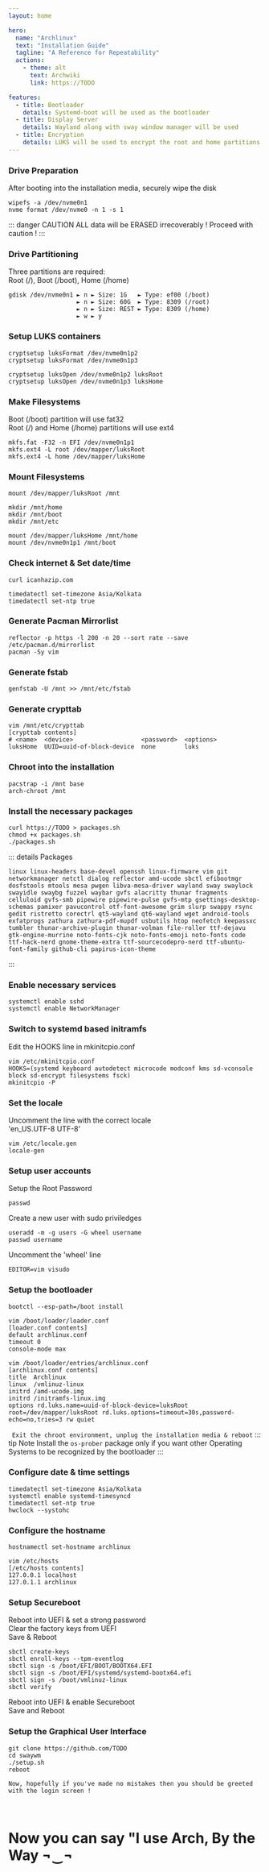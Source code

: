 ```yaml
---
layout: home

hero:
  name: "Archlinux"
  text: "Installation Guide"
  tagline: "A Reference for Repeatability"
  actions:
    - theme: alt
      text: Archwiki
      link: https://TODO

features:
  - title: Bootloader
    details: Systemd-boot will be used as the bootloader
  - title: Display Server
    details: Wayland along with sway window manager will be used
  - title: Encryption
    details: LUKS will be used to encrypt the root and home partitions
---
```


### Drive Preparation
After booting into the installation media, securely wipe the disk
```
wipefs -a /dev/nvme0n1
nvme format /dev/nvme0 -n 1 -s 1
```
::: danger CAUTION
ALL data will be ERASED irrecoverably ! Proceed with caution !
:::

### Drive Partitioning
Three partitions are required:<br>
Root (/), Boot (/boot), Home (/home)
```
gdisk /dev/nvme0n1 ► n ► Size: 1G   ► Type: ef00 (/boot)
                   ► n ► Size: 60G  ► Type: 8309 (/root)
                   ► n ► Size: REST ► Type: 8309 (/home)
                   ► w ► y
```

### Setup LUKS containers
```
cryptsetup luksFormat /dev/nvme0n1p2
cryptsetup luksFormat /dev/nvme0n1p3

cryptsetup luksOpen /dev/nvme0n1p2 luksRoot
cryptsetup luksOpen /dev/nvme0n1p3 luksHome
```

### Make Filesystems
Boot (/boot) partition will use fat32<br>
Root (/) and Home (/home) partitions will use ext4
```
mkfs.fat -F32 -n EFI /dev/nvme0n1p1
mkfs.ext4 -L root /dev/mapper/luksRoot
mkfs.ext4 -L home /dev/mapper/luksHome
```

### Mount Filesystems
```
mount /dev/mapper/luksRoot /mnt

mkdir /mnt/home
mkdir /mnt/boot
mkdir /mnt/etc

mount /dev/mapper/luksHome /mnt/home
mount /dev/nvme0n1p1 /mnt/boot
```

### Check internet & Set date/time
```
curl icanhazip.com

timedatectl set-timezone Asia/Kolkata
timedatectl set-ntp true
```

### Generate Pacman Mirrorlist
```
reflector -p https -l 200 -n 20 --sort rate --save /etc/pacman.d/mirrorlist
pacman -Sy vim
```

### Generate fstab
```
genfstab -U /mnt >> /mnt/etc/fstab
```

### Generate crypttab
```
vim /mnt/etc/crypttab
[crypttab contents]
# <name>  <device>                   <password>  <options>
luksHome  UUID=uuid-of-block-device  none        luks
```

### Chroot into the installation
```
pacstrap -i /mnt base
arch-chroot /mnt
```

### Install the necessary packages
```
curl https://TODO > packages.sh
chmod +x packages.sh
./packages.sh
```
::: details Packages
```
linux linux-headers base-devel openssh linux-firmware vim git networkmanager netctl dialog reflector amd-ucode sbctl efibootmgr dosfstools mtools mesa pwgen libva-mesa-driver wayland sway swaylock swayidle swaybg fuzzel waybar gvfs alacritty thunar fragments celluloid gvfs-smb pipewire pipewire-pulse gvfs-mtp gsettings-desktop-schemas pamixer pavucontrol otf-font-awesome grim slurp swappy rsync gedit ristretto corectrl qt5-wayland qt6-wayland wget android-tools exfatprogs zathura zathura-pdf-mupdf usbutils htop neofetch keepassxc tumbler thunar-archive-plugin thunar-volman file-roller ttf-dejavu gtk-engine-murrine noto-fonts-cjk noto-fonts-emoji noto-fonts code ttf-hack-nerd gnome-theme-extra ttf-sourcecodepro-nerd ttf-ubuntu-font-family github-cli papirus-icon-theme
```
:::

### Enable necessary services
```
systemctl enable sshd
systemctl enable NetworkManager
```

### Switch to systemd based initramfs
Edit the HOOKS line in mkinitcpio.conf
```
vim /etc/mkinitcpio.conf
HOOKS=(systemd keyboard autodetect microcode modconf kms sd-vconsole block sd-encrypt filesystems fsck)
mkinitcpio -P
```

### Set the locale
Uncomment the line with the correct locale<br>
'en_US.UTF-8 UTF-8'
```
vim /etc/locale.gen
locale-gen
```

### Setup user accounts
Setup the Root Password
```
passwd
```

Create a new user with sudo priviledges
```
useradd -m -g users -G wheel username
passwd username
```

Uncomment the 'wheel' line
```
EDITOR=vim visudo
```

### Setup the bootloader
```
bootctl --esp-path=/boot install

vim /boot/loader/loader.conf
[loader.conf contents]
default archlinux.conf
timeout 0
console-mode max

vim /boot/loader/entries/archlinux.conf
[archlinux.conf contents]
title  Archlinux
linux  /vmlinuz-linux
initrd /amd-ucode.img
initrd /initramfs-linux.img
options rd.luks.name=uuid-of-block-device=luksRoot root=/dev/mapper/luksRoot rd.luks.options=timeout=30s,password-echo=no,tries=3 rw quiet
```
` Exit the chroot environment, unplug the installation media & reboot`
::: tip Note
Install the `os-prober` package only if you want other Operating Systems to be recognized by the bootloader
:::

### Configure date & time settings
```
timedatectl set-timezone Asia/Kolkata
systemctl enable systemd-timesyncd
timedatectl set-ntp true
hwclock --systohc
```

### Configure the hostname
```
hostnamectl set-hostname archlinux

vim /etc/hosts
[/etc/hosts contents]
127.0.0.1 localhost
127.0.1.1 archlinux
```

### Setup Secureboot
Reboot into UEFI & set a strong password<br>
Clear the factory keys from UEFI<br>
Save & Reboot

```
sbctl create-keys
sbctl enroll-keys --tpm-eventlog
sbctl sign -s /boot/EFI/BOOT/BOOTX64.EFI
sbctl sign -s /boot/EFI/systemd/systemd-bootx64.efi
sbctl sign -s /boot/vmlinuz-linux
sbctl verify
```

Reboot into UEFI & enable Secureboot<br>
Save and Reboot<br>

### Setup the Graphical User Interface
```
git clone https://github.com/TODO
cd swaywm
./setup.sh
reboot
```
`Now, hopefully if you've made no mistakes then you should be greeted with the login screen !`

<br>
<h1 :style="{ textAlign: 'center' }">
Now you can say "I use Arch, By the Way ¬‿¬
</h1>
